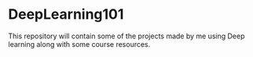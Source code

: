 # DeepLearning101
This repository will contain some of the projects made by me using Deep learning along with some course resources.
